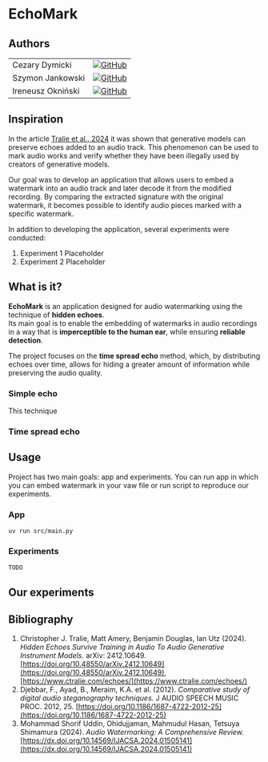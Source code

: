 # EchoMark

## Authors

|                   |                                                                                                                     |
|-------------------|---------------------------------------------------------------------------------------------------------------------|
| Cezary Dymicki    | [![GitHub](https://img.shields.io/badge/GitHub-Cezym-181717?logo=github)](https://github.com/Cezym)                 |
| Szymon Jankowski  | [![GitHub](https://img.shields.io/badge/GitHub-szymonjank111-181717?logo=github)](https://github.com/szymonjank111) |
| Ireneusz Okniński | [![GitHub](https://img.shields.io/badge/GitHub-AndFirst-181717?logo=github)](https://github.com/AndFirst)           |

## Inspiration

In the article [Tralie et al., 2024](https://doi.org/10.48550/arXiv.2412.10649) it was shown that generative models can
preserve echoes added to an audio track.
This phenomenon can be used to mark audio works and verify whether they have been illegally used by creators of
generative models.

Our goal was to develop an application that allows users to embed a watermark into an audio track and later decode it
from the modified recording.
By comparing the extracted signature with the original watermark, it becomes possible to identify audio pieces marked
with a specific watermark.

In addition to developing the application, several experiments were conducted:

1. Experiment 1 Placeholder
2. Experiment 2 Placeholder

## What is it?

**EchoMark** is an application designed for audio watermarking using the technique of **hidden echoes**.  
Its main goal is to enable the embedding of watermarks in audio recordings in a way that is **imperceptible to the human
ear**, while ensuring **reliable detection**.

The project focuses on the **time spread echo** method, which, by distributing echoes over time, allows for hiding a
greater amount of information while preserving the audio quality.

### Simple echo

This technique

### Time spread echo

## Usage

Project has two main goals: app and experiments. You can run app in which you can embed watermark in your vaw file or
run script to reproduce our experiments.

### App

    uv run src/main.py

### Experiments

    TODO

## Our experiments

## Bibliography

1. Christopher J. Tralie, Matt Amery, Benjamin Douglas, Ian Utz (2024). *Hidden Echoes Survive Training in Audio To
   Audio Generative Instrument Models.* arXiv:
   2412.10649. [https://doi.org/10.48550/arXiv.2412.10649](https://doi.org/10.48550/arXiv.2412.10649), [https://www.ctralie.com/echoes/](https://www.ctralie.com/echoes/)
2. Djebbar, F., Ayad, B., Meraim, K.A. et al. (2012). *Comparative study of digital audio steganography techniques.* J
   AUDIO SPEECH MUSIC PROC. 2012,
    25. [https://doi.org/10.1186/1687-4722-2012-25](https://doi.org/10.1186/1687-4722-2012-25)
3. Mohammad Shorif Uddin, Ohidujjaman, Mahmudul Hasan, Tetsuya Shimamura (2024). *Audio Watermarking: A Comprehensive
   Review.* [https://dx.doi.org/10.14569/IJACSA.2024.01505141](https://dx.doi.org/10.14569/IJACSA.2024.01505141)

